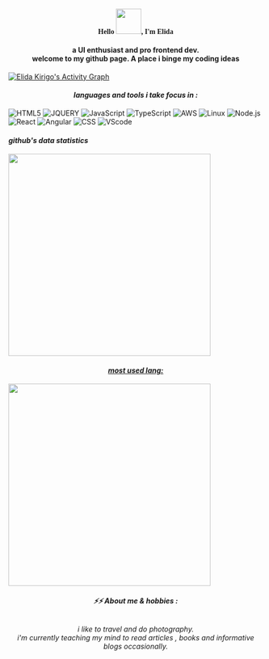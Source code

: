<!-- ## Hello there  -->
<!-- <style>
  font-face{
      font-family:disney;
  }
</style> -->

<h4 align="center" style="font-family:cursive">Hello <img src="https://raw.githubusercontent.com/MartinHeinz/MartinHeinz/master/wave.gif" width="50px">, I'm Elida</h4>
<h4  align="center">a UI enthusiast and pro frontend dev. <br/> welcome to my github page. A place i binge  my coding ideas</h4>

<a align ="center" href="https://github.com/elidakirigo/github-readme-activity-graph"><img alt="Elida Kirigo's Activity Graph" src="https://activity-graph.herokuapp.com/graph?username=elidakirigo&bg_color=0D1117&color=5BCDEC&line=5BCDEC&point=FFFFFF&hide_border=false" /></a>

*<h4 align="center">languages and tools i take focus in :</h4>*

![HTML5](https://img.shields.io/badge/-Html5-4dbae6?&logo=Html5)
![JQUERY](https://img.shields.io/badge/-Jquery-4dbae6?&logo=Jquery)
![JavaScript](https://img.shields.io/badge/-JavaScript-4dbae6?&logo=JavaScript)
![TypeScript](https://img.shields.io/badge/-TypeScript-4dbae6?&logo=TypeScript)
![AWS](https://img.shields.io/badge/-AWS-4dbae6?&logo=Amazon-AWS&logoColor=fff)
![Linux](https://img.shields.io/badge/-Linux-4dbae6?&logo=Linux)
![Node.js](https://img.shields.io/badge/-Node.js-4dbae6?&logo=node.js)
![React](https://img.shields.io/badge/-React-4dbae6?&logo=React)
![Angular](https://img.shields.io/badge/-Angular-4dbae6?&logo=Angular)
![CSS](https://img.shields.io/badge/-CSS3-4dbae6?&logo=CSS3)
![VScode](https://img.shields.io/badge/-vscode-4dbae6?&logo=vscode)


*<h4>github's data statistics</h4>*
<a href="/" align ="center">
<img align="center"  width='400px' src="https://github-readme-stats.vercel.app/api?username=elidakirigo&hide_title=true&hide_border=false&show_icons=true&include_all_commits=true&count_private=true&line_height=21&text_color=331e1e&icon_color=bb068e&bg_color=4dbae6&theme=graywhite" />

*<h4>most used lang:</h4>*
<img align="center"  width='400px' src="https://github-readme-stats.vercel.app/api/top-langs/?username=elidakirigo&hide=html&hide_title=true&hide_border=false&layout=compact&langs_count=8&exclude_repo=comp426,Redventures-Movie-Quotes&text_color=000&icon_color=fff&bg_color=4dbae6&theme=graywhite" /></a>
<!-- ![alt text](/img/tumblr_o1n96vth4D1ufi43qo1_500.png?w=200) -->


  **<h6 align="center"> ⚡⚡ About me & hobbies :</h6>**
  _<h6 align="center">i like to  travel and do photography. <br/> i'm currently teaching my mind to read articles , books and informative blogs occasionally. </h6>_
  
<!--
- 🔭 I’m currently working on ...meeting my clients needs!
- 📫 How to reach me: ...on the email at the description section
- 👯 I’m looking to collaborate on ...creating amazing websites.

<!-- [![commits.top rank](http://biego.tech/commits.php?user=elidakirigo&country=kenya)](https://commits.top/kenya.html) -->
<!-- 
[![commits.top rank](http://biego.tech/commits.php?user=elidakirigo&country=kenya)](https://commits.top/kenya.html) -->

<!--
<iframe src="https://giphy.com/embed/xT9DPCU60mRbtGw7Ys" width="480" height="270" frameBorder="0" class="giphy-embed" allowFullScreen></iframe><p><a href="https://giphy.com/gifs/spongebob-cartoon-nickelodeon-thumbs-xT9DPCU60mRbtGw7Ys">via GIPHY</a></p>

**elidakirigo/elidakirigo** is a ✨ _special_ ✨ repository because its `README.md` (this file) appears on your GitHub profile.

Here are some ideas to get you started:


- 🌱 I’m currently learning ...

- 🤔 I’m looking for help with ...
- 💬 Ask me about ...

- 😄 Pronouns: ...

-->
